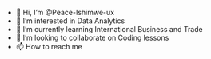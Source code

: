 - 👋 Hi, I’m @Peace-Ishimwe-ux
- 👀 I’m interested in Data Analytics
- 🌱 I’m currently learning International Business and Trade
- 💞️ I’m looking to collaborate on Coding lessons
- 📫 How to reach me 

<!---
Peace-Ishimwe-ux/Peace-Ishimwe-ux is a ✨ special ✨ repository because its `README.md` (this file) appears on your GitHub profile.
You can click the Preview link to take a look at your changes.
--->
